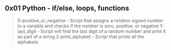 ## 0x01 Python - if/else, loops, functions
> 0-positive_or_negative - Script that assigns a rondom signed number to a 
variable and checks if the number is zero, positive, or negative
> 1-last_digit - Script will find the last digit of a random number and 
print it as part of a string
> 2-print_alphabet - Script that prints all the alphabets


